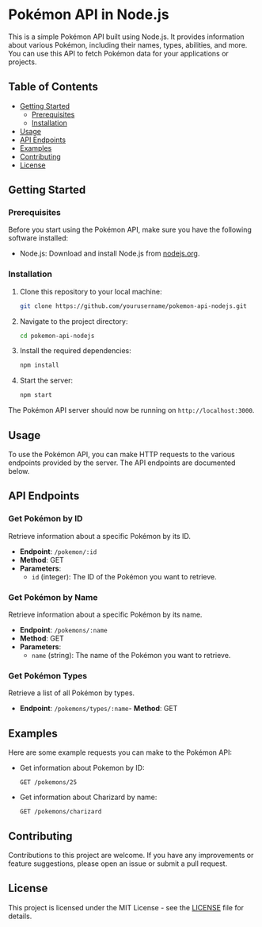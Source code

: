 # Pokémon API in Node.js

This is a simple Pokémon API built using Node.js. It provides information about various Pokémon, including their names, types, abilities, and more. You can use this API to fetch Pokémon data for your applications or projects.

## Table of Contents

- [Getting Started](#getting-started)
  - [Prerequisites](#prerequisites)
  - [Installation](#installation)
- [Usage](#usage)
- [API Endpoints](#api-endpoints)
- [Examples](#examples)
- [Contributing](#contributing)
- [License](#license)

## Getting Started

### Prerequisites

Before you start using the Pokémon API, make sure you have the following software installed:

- Node.js: Download and install Node.js from [nodejs.org](https://nodejs.org/).

### Installation

1. Clone this repository to your local machine:

   ```bash
   git clone https://github.com/yourusername/pokemon-api-nodejs.git
   ```

2. Navigate to the project directory:

   ```bash
   cd pokemon-api-nodejs
   ```

3. Install the required dependencies:

   ```bash
   npm install
   ```

4. Start the server:

   ```bash
   npm start
   ```

The Pokémon API server should now be running on `http://localhost:3000`.

## Usage

To use the Pokémon API, you can make HTTP requests to the various endpoints provided by the server. The API endpoints are documented below.

## API Endpoints

### Get Pokémon by ID

Retrieve information about a specific Pokémon by its ID.

- **Endpoint**: `/pokemon/:id`
- **Method**: GET
- **Parameters**:
  - `id` (integer): The ID of the Pokémon you want to retrieve.

### Get Pokémon by Name

Retrieve information about a specific Pokémon by its name.

- **Endpoint**: `/pokemons/:name`
- **Method**: GET
- **Parameters**:
  - `name` (string): The name of the Pokémon you want to retrieve.

### Get Pokémon Types

Retrieve a list of all Pokémon by types.

- **Endpoint**: `/pokemons/types/:name`- **Method**: GET

## Examples

Here are some example requests you can make to the Pokémon API:

- Get information about Pokemon by ID:

  ```
  GET /pokemons/25
  ```

- Get information about Charizard by name:

  ```
  GET /pokemons/charizard
  ```

## Contributing

Contributions to this project are welcome. If you have any improvements or feature suggestions, please open an issue or submit a pull request.

## License

This project is licensed under the MIT License - see the [LICENSE](LICENSE) file for details.
